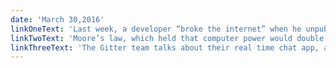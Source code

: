 ```yaml
---
date: 'March 30,2016'
linkOneText: 'Last week, a developer “broke the internet” when he unpublished his open source modules from npm. Read how another developer immediately stepped in and prevented a potential security disaster related to this: http://bit.ly/1qf5WGN	'
linkTwoText: 'Moore’s law, which held that computer power would double every two years at the same cost, is coming to an end: http://econ.st/1pIhodw	'
linkThreeText: 'The Gitter team talks about their real time chat app, and how they can accommodate freeCodeCamp’s massive community on this one-hour podcast: http://bit.ly/25uE2qt'
---
```

